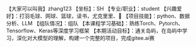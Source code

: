 【大家可以叫我】zhang123
【坐标】：SH
【专业/职业】：student
【兴趣爱好】：打羽毛球、网球、篮球，读书，尤克里里、🎸
【项目技能】：python、数据分析、LLM
【组队情况】：组队
【本课程学习基础】：熟练Torch、Pytorch、Tensorflow、Keras等深度学习框架
【本期活动目标】：通关岛屿，在岛屿中学习，深化对大模型的理解，构建一个完整的项目，完成gitee.ai赛